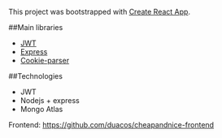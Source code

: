 This project was bootstrapped with [Create React App](https://github.com/facebook/create-react-app).

##Main libraries

- [JWT](https://github.com/auth0/node-jsonwebtoken)
- [Express](https://github.com/expressjs/express)
- [Cookie-parser](https://github.com/expressjs/cookie-parser)

##Technologies

- JWT
- Nodejs + express
- Mongo Atlas

Frontend: https://github.com/duacos/cheapandnice-frontend
